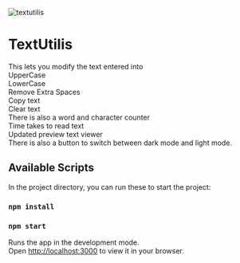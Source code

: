 ![textutilis](https://github.com/Sourav-Sharma-191940/textutils/assets/60056045/19b2d71c-e2e8-4247-8baf-a1d2bd7de2e1)

# TextUtilis 
This lets you modify the text entered into <br>
UpperCase <br>
LowerCase <br>
Remove Extra Spaces <br>
Copy text <br>
Clear text <br>
There is also a word and character counter <br>
Time takes to read text <br>
Updated preview text viewer <br>
There is also a button to switch between dark mode and light mode.





## Available Scripts

In the project directory, you can run these to start the project:

### `npm install`
### `npm start`


Runs the app in the development mode.\
Open [http://localhost:3000](http://localhost:3000) to view it in your browser.

